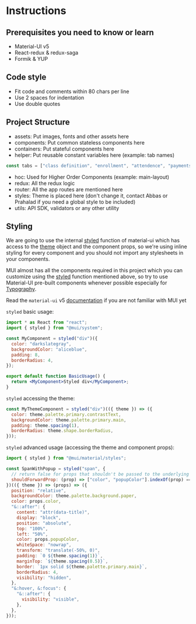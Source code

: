 # Instructions

## Prerequisites you need to know or learn

- Material-UI v5
- React-redux & redux-saga
- Formik & YUP

## Code style

- Fit code and comments within 80 chars per line
- Use 2 spaces for indentation
- Use double quotes

## Project Structure

- assets: Put images, fonts and other assets here
- components: Put common stateless components here
- containers: Put stateful components here
- helper: Put reusable constant variables here (example: tab names)

```js
const tabs = ["class definition", "enrollment", "attendence", "payments"];
```

- hoc: Used for Higher Order Components (example: main-layout)
- redux: All the redux logic
- router: All the app routes are mentioned here
- styles: Theme is placed here (don't change it, contact Abbas or Prahalad if you need a global style to be included)
- utils: API SDK, validators or any other utility

## Styling

We are going to use the internal [styled][1] function of material-ui which has
access to the [theme](https://mui.com/customization/theming/) object and the component props, so we're using inline
styling for every component and you should not import any stylesheets in your
components.

MUI almost has all the components required in this project which you can
customize using the [styled][1] function mentioned above, so try to use
Material-UI pre-built components whenever possible especially
for [Typography][2].

Read the `material-ui` v5 [documentation][3] if you are not familiar with MUI
yet

`styled` basic usage:

```jsx
import * as React from "react";
import { styled } from "@mui/system";

const MyComponent = styled("div")({
  color: "darkslategray",
  backgroundColor: "aliceblue",
  padding: 8,
  borderRadius: 4,
});

export default function BasicUsage() {
  return <MyComponent>Styled div</MyComponent>;
}
```

`styled` accessing the theme:

```jsx
const MyThemeComponent = styled("div")(({ theme }) => ({
  color: theme.palette.primary.contrastText,
  backgroundColor: theme.palette.primary.main,
  padding: theme.spacing(1),
  borderRadius: theme.shape.borderRadius,
}));
```

`styled` advanced usage (accessing the theme and component props):

```jsx
import { styled } from "@mui/material/styles";

const SpanWithPopup = styled("span", {
  // return false for props that shouldn't be passed to the underlying component
  shouldForwardProp: (prop) => ["color", "popupColor"].indexOf(prop) === -1,
})(({ theme }) => (props) => ({
  position: "relative",
  backgroundColor: theme.palette.background.paper,
  color: props.color,
  "&::after": {
    content: "attr(data-title)",
    display: "block",
    position: "absolute",
    top: "100%",
    left: "50%",
    color: props.popupColor,
    whiteSpace: "nowrap",
    transform: "translate(-50%, 0)",
    padding: `0 ${theme.spacing(1)}`,
    marginTop: `${theme.spacing(0.5)}`,
    border: `1px solid ${theme.palette.primary.main}`,
    borderRadius: 4,
    visibility: "hidden",
  },
  "&:hover, &:focus": {
    "&::after": {
      visibility: "visible",
    },
  },
}));
```

[1]: https://mui.com/system/styled/
[2]: https://mui.com/components/typography/
[3]: https://mui.com/getting-started/usage/
